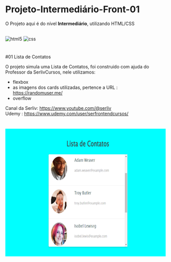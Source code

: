 # Projeto-Intermediário-Front-01
O Projeto aqui é do nível <b>Intermediário</b>, utilizando HTML/CSS

<div style="display: inline-block;"><br>
    <img alt="html5" height="50" width="50" src="https://cdn.jsdelivr.net/gh/devicons/devicon/icons/html5/html5-original-wordmark.svg"/>
    <img alt="css" height="50" width="50" src="https://cdn.jsdelivr.net/gh/devicons/devicon/icons/css3/css3-original-wordmark.svg" />
</div>

#

#01 Lista de Contatos

O projeto simula uma Lista de Contatos, foi construido com ajuda do Professor da SerlivCursos, nele utilizamos:

- flexbox
- as imagens dos cards utilizadas, pertence a URL : https://randomuser.me/
- overflow

Canal da Serliv: https://www.youtube.com/@serliv <br>
Udemy : https://www.udemy.com/user/serfrontendcursos/

#

<div style="display: inline-block;">
    <img src="image/captura.png" alt="" height="400" width="800">
</div>
